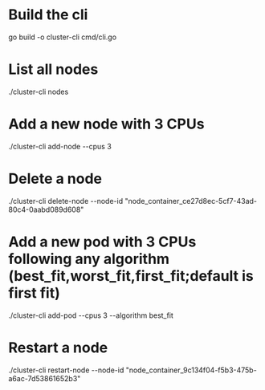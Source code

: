 # Build the cli
go build -o cluster-cli cmd/cli.go

# List all nodes
./cluster-cli nodes

# Add a new node with 3 CPUs
./cluster-cli add-node --cpus 3

# Delete a node
./cluster-cli delete-node --node-id "node_container_ce27d8ec-5cf7-43ad-80c4-0aabd089d608"

# Add a new pod with 3 CPUs following any algorithm (best_fit,worst_fit,first_fit;default is first fit)
./cluster-cli add-pod --cpus 3 --algorithm best_fit

# Restart a node
./cluster-cli restart-node --node-id "node_container_9c134f04-f5b3-475b-a6ac-7d53861652b3"
